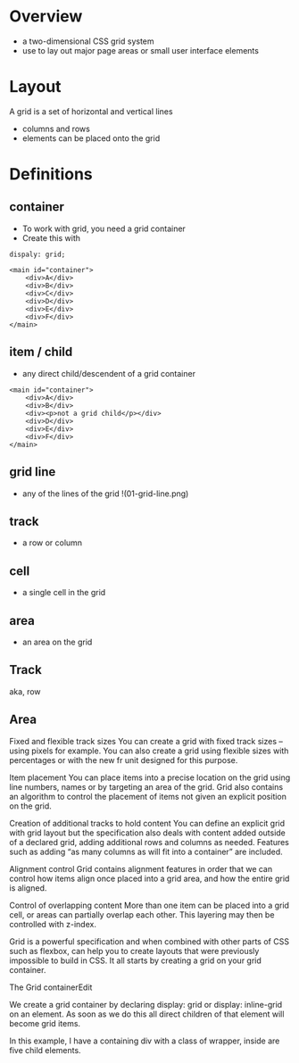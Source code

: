 # Overview

- a two-dimensional CSS grid system
- use to lay out major page areas or small user interface elements

# Layout
A grid is a set of horizontal and vertical lines
- columns and rows 
- elements can be placed onto the grid

# Definitions

## container
- To work with grid, you need a grid container
- Create this with
```
dispaly: grid;

<main id="container">
    <div>A</div>
    <div>B</div>
    <div>C</div>
    <div>D</div>
    <div>E</div>
    <div>F</div>
</main>
```

## item / child
- any direct child/descendent of a grid container

```
<main id="container">
    <div>A</div>
    <div>B</div>
    <div><p>not a grid child</p></div>
    <div>D</div>
    <div>E</div>
    <div>F</div>
</main>
```
## grid line
- any of the lines of the grid
!(01-grid-line.png)

## track
- a row or column

## cell
- a single cell in the grid

## area
- an area on the grid


## Track
aka, row

## Area


Fixed and flexible track sizes
You can create a grid with fixed track sizes – using pixels for example. You can also create a grid using flexible sizes with percentages or with the new fr unit designed for this purpose.

Item placement
You can place items into a precise location on the grid using line numbers, names or by targeting an area of the grid. Grid also contains an algorithm to control the placement of items not given an explicit position on the grid.

Creation of additional tracks to hold content
You can define an explicit grid with grid layout but the specification also deals with content added outside of a declared grid, adding additional rows and columns as needed. Features such as adding “as many columns as will fit into a container” are included.

Alignment control
Grid contains alignment features in order that we can control how items align once placed into a grid area, and how the entire grid is aligned.

Control of overlapping content
More than one item can be placed into a grid cell, or areas can partially overlap each other. This layering may then be controlled with z-index.

Grid is a powerful specification and when combined with other parts of CSS such as flexbox, can help you to create layouts that were previously impossible to build in CSS. It all starts by creating a grid on your grid container.

The Grid containerEdit

We create a grid container by declaring display: grid or display: inline-grid on an element. As soon as we do this all direct children of that element will become grid items.

In this example, I have a containing div with a class of wrapper, inside are five child elements.